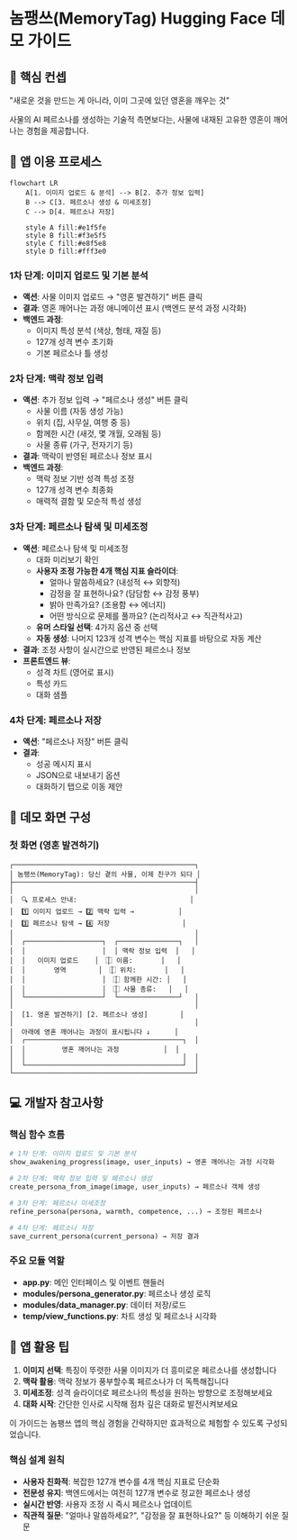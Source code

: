 # 놈팽쓰(MemoryTag) Hugging Face 데모 가이드

## 🎯 핵심 컨셉
"새로운 것을 만드는 게 아니라, 이미 그곳에 있던 영혼을 깨우는 것"

사물의 AI 페르소나를 생성하는 기술적 측면보다는, 사물에 내재된 고유한 영혼이 깨어나는 경험을 제공합니다.

## 🧭 앱 이용 프로세스

```mermaid
flowchart LR
    A[1. 이미지 업로드 & 분석] --> B[2. 추가 정보 입력]
    B --> C[3. 페르소나 생성 & 미세조정] 
    C --> D[4. 페르소나 저장]
    
    style A fill:#e1f5fe
    style B fill:#f3e5f5
    style C fill:#e8f5e8
    style D fill:#fff3e0
```

### 1차 단계: 이미지 업로드 및 기본 분석
- **액션**: 사물 이미지 업로드 → "영혼 발견하기" 버튼 클릭
- **결과**: 영혼 깨어나는 과정 애니메이션 표시 (백엔드 분석 과정 시각화)
- **백엔드 과정**: 
  * 이미지 특성 분석 (색상, 형태, 재질 등)
  * 127개 성격 변수 초기화
  * 기본 페르소나 틀 생성

### 2차 단계: 맥락 정보 입력
- **액션**: 추가 정보 입력 → "페르소나 생성" 버튼 클릭
  * 사물 이름 (자동 생성 가능)
  * 위치 (집, 사무실, 여행 중 등)
  * 함께한 시간 (새것, 몇 개월, 오래됨 등)
  * 사물 종류 (가구, 전자기기 등)
- **결과**: 맥락이 반영된 페르소나 정보 표시
- **백엔드 과정**:
  * 맥락 정보 기반 성격 특성 조정
  * 127개 성격 변수 최종화
  * 매력적 결함 및 모순적 특성 생성

### 3차 단계: 페르소나 탐색 및 미세조정
- **액션**: 페르소나 탐색 및 미세조정
  * 대화 미리보기 확인
  * **사용자 조정 가능한 4개 핵심 지표 슬라이더**: 
    - 얼마나 말씀하세요? (내성적 ↔ 외향적)
    - 감정을 잘 표현하나요? (담담함 ↔ 감정 풍부)
    - 밝아 만족가요? (조용함 ↔ 에너지)
    - 어떤 방식으로 문제를 풀까요? (논리적사고 ↔ 직관적사고)
  * **유머 스타일 선택**: 4가지 옵션 중 선택
  * **자동 생성**: 나머지 123개 성격 변수는 핵심 지표를 바탕으로 자동 계산
- **결과**: 조정 사항이 실시간으로 반영된 페르소나 정보
- **프론트엔드 뷰**:
  * 성격 차트 (영어로 표시)
  * 특성 카드
  * 대화 샘플

### 4차 단계: 페르소나 저장
- **액션**: "페르소나 저장" 버튼 클릭
- **결과**: 
  * 성공 메시지 표시
  * JSON으로 내보내기 옵션
  * 대화하기 탭으로 이동 제안

## 📱 데모 화면 구성

### 첫 화면 (영혼 발견하기)
```
┌─────────────────────────────────────────────┐
│ 놈팽쓰(MemoryTag): 당신 곁의 사물, 이제 친구가 되다 │
├─────────────────────────────────────────────┤
│                                             │
│  🔍 프로세스 안내:                            │
│  1️⃣ 이미지 업로드 → 2️⃣ 맥락 입력 →           │
│  3️⃣ 페르소나 탐색 → 4️⃣ 저장                  │
│                                             │
│  ┌───────────────────┐  ┌───────────────┐   │
│  │                   │  │ 맥락 정보 입력  │   │
│  │   이미지 업로드    │  │ ⃞ 이름:       │   │
│  │       영역        │  │ ⃞ 위치:       │   │
│  │                   │  │ ⃞ 함께한 시간: │   │
│  │                   │  │ ⃞ 사물 종류:   │   │
│  └───────────────────┘  └───────────────┘   │
│                                             │
│  [1. 영혼 발견하기] [2. 페르소나 생성]        │
│                                             │
│  아래에 영혼 깨어나는 과정이 표시됩니다 ↓      │
│  ┌───────────────────────────────────────┐  │
│  │         영혼 깨어나는 과정           │  │
│  │                                       │  │
│  └───────────────────────────────────────┘  │
└─────────────────────────────────────────────┘
```

## 💻 개발자 참고사항

### 핵심 함수 흐름
```python
# 1차 단계: 이미지 업로드 및 기본 분석
show_awakening_progress(image, user_inputs) → 영혼 깨어나는 과정 시각화

# 2차 단계: 맥락 정보 입력 및 페르소나 생성
create_persona_from_image(image, user_inputs) → 페르소나 객체 생성

# 3차 단계: 페르소나 미세조정
refine_persona(persona, warmth, competence, ...) → 조정된 페르소나

# 4차 단계: 페르소나 저장
save_current_persona(current_persona) → 저장 결과
```

### 주요 모듈 역할
- **app.py**: 메인 인터페이스 및 이벤트 핸들러
- **modules/persona_generator.py**: 페르소나 생성 로직
- **modules/data_manager.py**: 데이터 저장/로드
- **temp/view_functions.py**: 차트 생성 및 페르소나 시각화

## 📘 앱 활용 팁
1. **이미지 선택**: 특징이 뚜렷한 사물 이미지가 더 흥미로운 페르소나를 생성합니다
2. **맥락 활용**: 맥락 정보가 풍부할수록 페르소나가 더 독특해집니다
3. **미세조정**: 성격 슬라이더로 페르소나의 특성을 원하는 방향으로 조정해보세요
4. **대화 시작**: 간단한 인사로 시작해 점차 깊은 대화로 발전시켜보세요

이 가이드는 놈팽쓰 앱의 핵심 경험을 간략하지만 효과적으로 체험할 수 있도록 구성되었습니다.

### 핵심 설계 원칙
- **사용자 친화적**: 복잡한 127개 변수를 4개 핵심 지표로 단순화
- **전문성 유지**: 백엔드에서는 여전히 127개 변수로 정교한 페르소나 생성
- **실시간 반영**: 사용자 조정 시 즉시 페르소나 업데이트
- **직관적 질문**: "얼마나 말씀하세요?", "감정을 잘 표현하나요?" 등 이해하기 쉬운 질문

